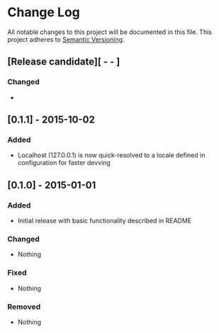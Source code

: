 # Change Log
All notable changes to this project will be documented in this file.
This project adheres to [Semantic Versioning](http://semver.org/).

## [Release candidate][ - - ]
### Changed
-

## [0.1.1] - 2015-10-02
### Added
- Localhost (127.0.0.1) is now quick-resolved to a locale defined in configuration for faster devving

## [0.1.0] - 2015-01-01  
### Added  
- Initial release with basic functionality described in README  
### Changed  
- Nothing
### Fixed
- Nothing
### Removed
- Nothing
